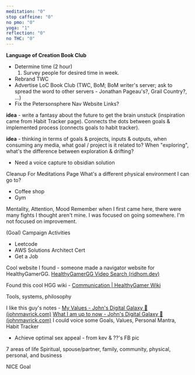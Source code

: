 ```yaml
---
meditation: "0"
stop caffeine: "0"
no pmo: "0"
yoga: "1"
reflection: "0"
no THC: "0"
---
```

**Language of Creation Book Club**
- Determine time (2 hour)
	1) Survey people for desired time in week.
- Rebrand TWC
- Advertise LoC Book Club (TWC, BoM; BoM writer's server; ask to spread the word to other servers - Jonathan Pageau's?, Grail Country?, ...)
- Fix the Petersonsphere Nav Website Links?


**idea** - write a fantasy about the future to get the brain unstuck (inspiration came from Habit Tracker page). Connects the dots between goals & implemented process (connects goals to habit tracker).


**idea** - thinking in terms of goals & projects, inputs & outputs, when consuming any media, what goal / project is it related to?
When "exploring", what's the difference between exploration & drifting?


- Need a voice capture to obsidian solution


Cleanup For Meditations Page
What's a different physical environment I can go to?
- Coffee shop
- Gym


Mentality, Attention, Mood
Remember when I first came here, there were many fights I thought aren't mine. I was focused on going somewhere. I'm not focused on improvement.


(Goal) Campaign Activities
- Leetcode
- AWS Solutions Architect Cert
- Get a Job


Cool website I found - someone made a navigator website for HealthyGamerGG.
[HealthyGamerGG Video Search (ridhom.dev)](https://hgsearch.ridhom.dev/?youtube_captions_main%5Bquery%5D=Samskaras)

Found this cool HGG wiki - 
[Communication | HealthyGamer Wiki](https://wiki.healthygamer.gg/en/Communication)


Tools, systems, philosophy


I like this guy's notes - 
[My Values - John's Digital Galaxy 🌌 (johnmavrick.com)](https://notes.johnmavrick.com/values)
[What I am up to now - John's Digital Galaxy 🌌 (johnmavrick.com)](https://notes.johnmavrick.com/now)
I could voice some
Goals, Values, Personal Mantra, Habit Tracker
- Achieve optimal sex appeal - from kev & ??'s FB pic


7 areas of life
Spiritual, spouse/partner, family, community, physical, personal, and business


NICE Goal
